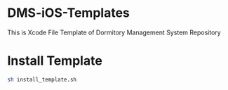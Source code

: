 # DMS-iOS-Templates
This is Xcode File Template of Dormitory Management System Repository

# Install Template
```sh
sh install_template.sh
```
